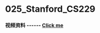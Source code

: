 # 025_Stanford_CS229

### 视频资料 ------ [Click me](https://www.youtube.com/playlist?list=PLoROMvodv4rMiGQp3WXShtMGgzqpfVfbU)

